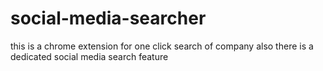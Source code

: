 # social-media-searcher

this is a chrome extension for one click search of company
also there is a dedicated social media search feature 
